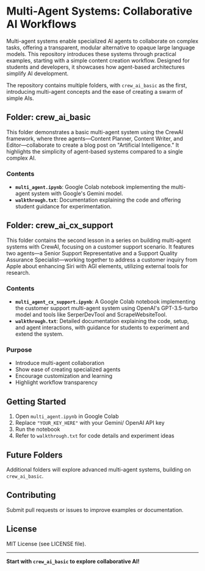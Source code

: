 # Multi-Agent Systems: Collaborative AI Workflows 

Multi-agent systems enable specialized AI agents to collaborate on complex tasks, offering a transparent, modular alternative to opaque large language models. This repository introduces these systems through practical examples, starting with a simple content creation workflow. Designed for students and developers, it showcases how agent-based architectures simplify AI development.

The repository contains multiple folders, with `crew_ai_basic` as the first, introducing multi-agent concepts and the ease of creating a swarm of simple AIs.

## Folder: crew_ai_basic
 
This folder demonstrates a basic multi-agent system using the CrewAI framework, where three agents—Content Planner, Content Writer, and Editor—collaborate to create a blog post on "Artificial Intelligence." It highlights the simplicity of agent-based systems compared to a single complex AI.
 
### Contents 

- **`multi_agent.ipynb`**: Google Colab notebook implementing the multi-agent system with Google's Gemini model.
- **`walkthrough.txt`**: Documentation explaining the code and offering student guidance for experimentation.

## Folder: crew_ai_cx_support

This folder contains the second lesson in a series on building multi-agent systems with CrewAI, focusing on a customer support scenario. It features two agents—a Senior Support Representative and a Support Quality Assurance Specialist—working together to address a customer inquiry from Apple about enhancing Siri with AGI elements, utilizing external tools for research.

### Contents

- **`multi_agent_cx_support.ipynb`**: A Google Colab notebook implementing the customer support multi-agent system using OpenAI's GPT-3.5-turbo model and tools like SerperDevTool and ScrapeWebsiteTool.
- **`walkthrough.txt`**: Detailed documentation explaining the code, setup, and agent interactions, with guidance for students to experiment and extend the system.


### Purpose 

- Introduce multi-agent collaboration
- Show ease of creating specialized agents
- Encourage customization and learning
- Highlight workflow transparency

## Getting Started

1. Open `multi_agent.ipynb` in Google Colab
2. Replace `"YOUR_KEY_HERE"` with your Gemini/ OpenAI API key
3. Run the notebook
4. Refer to `walkthrough.txt` for code details and experiment ideas

## Future Folders

Additional folders will explore advanced multi-agent systems, building on `crew_ai_basic`.

## Contributing

Submit pull requests or issues to improve examples or documentation.

## License

MIT License (see LICENSE file).

---

**Start with `crew_ai_basic` to explore collaborative AI!**
